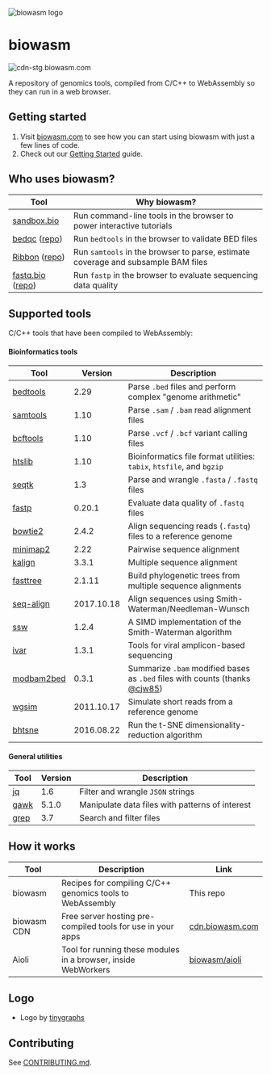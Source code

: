 ![biowasm logo](https://avatars.githubusercontent.com/u/62475458?s=200&v=4)

# biowasm

![cdn-stg.biowasm.com](https://github.com/biowasm/biowasm/workflows/Deploy%20biowasm%20v2/badge.svg)

A repository of genomics tools, compiled from C/C++ to WebAssembly so they can run in a web browser.

## Getting started

1. Visit [biowasm.com](https://biowasm.com/) to see how you can start using biowasm with just a few lines of code.
2. Check out our [Getting Started](https://github.com/biowasm/aioli#a-simple-example) guide.

## Who uses biowasm?    

| Tool | Why biowasm? |
|-|-|
| [sandbox.bio](https://sandbox.bio) | Run command-line tools in the browser to power interactive tutorials |
| [bedqc](https://quinlan-lab.github.io/bedqc) ([repo](https://github.com/quinlan-lab/bedqc)) | Run `bedtools` in the browser to validate BED files |
| [Ribbon](https://genomeribbon.com) ([repo](https://github.com/MariaNattestad/Ribbon)) | Run `samtools` in the browser to parse, estimate coverage and subsample BAM files |
| [fastq.bio](https://www.fastq.bio) ([repo](https://github.com/robertaboukhalil/fastq.bio)) | Run `fastp` in the browser to evaluate sequencing data quality |

## Supported tools

C/C++ tools that have been compiled to WebAssembly:

#### Bioinformatics tools

| Tool | Version | Description |
|-|-|-|
| [bedtools](tools/bedtools2) | 2.29 | Parse `.bed` files and perform complex "genome arithmetic" |
| [samtools](tools/samtools) | 1.10 | Parse `.sam` / `.bam` read alignment files |
| [bcftools](tools/bcftools) | 1.10 | Parse `.vcf` / `.bcf` variant calling files |
| [htslib](tools/htslib) | 1.10 | Bioinformatics file format utilities: `tabix`, `htsfile`, and `bgzip` |
| [seqtk](tools/seqtk) | 1.3 | Parse and wrangle `.fasta` / `.fastq` files |
| [fastp](tools/fastp) | 0.20.1 | Evaluate data quality of `.fastq` files |
| [bowtie2](tools/bowtie2) | 2.4.2 | Align sequencing reads (`.fastq`) files to a reference genome |
| [minimap2](tools/minimap2) | 2.22 | Pairwise sequence alignment |
| [kalign](tools/kalign) | 3.3.1 | Multiple sequence alignment |
| [fasttree](tools/fasttree) | 2.1.11 | Build phylogenetic trees from multiple sequence alignments |
| [seq-align](tools/seq-align) | 2017.10.18 | Align sequences using Smith-Waterman/Needleman-Wunsch |
| [ssw](tools/ssw) | 1.2.4 | A SIMD implementation of the Smith-Waterman algorithm |
| [ivar](tools/ivar) | 1.3.1 | Tools for viral amplicon-based sequencing |
| [modbam2bed](tools/modbam2bed) | 0.3.1 | Summarize `.bam` modified bases as `.bed` files with counts (thanks [@cjw85](https://github.com/cjw85)) |
| [wgsim](tools/wgsim) | 2011.10.17 | Simulate short reads from a reference genome |
| [bhtsne](tools/bhtsne) | 2016.08.22 | Run the t-SNE dimensionality-reduction algorithm |

#### General utilities

| Tool | Version | Description |
|-|-|-|
| [jq](tools/jq) | 1.6 | Filter and wrangle `JSON` strings |
| [gawk](tools/gawk) | 5.1.0 | Manipulate data files with patterns of interest |
| [grep](tools/grep) | 3.7 | Search and filter files |


## How it works

| Tool | Description | Link |
|-|-|-|
| biowasm | Recipes for compiling C/C++ genomics tools to WebAssembly | This repo |
| biowasm CDN | Free server hosting pre-compiled tools for use in your apps | [cdn.biowasm.com](https://cdn.biowasm.com/v2/) |
| Aioli | Tool for running these modules in a browser, inside WebWorkers | [biowasm/aioli](https://github.com/biowasm/aioli) |


## Logo

* Logo by [tinygraphs](https://www.tinygraphs.com/#?name=biowasm&shape=labs%2Fisogrids%2Fhexa&theme=seascape&numcolors=4#tryitout)

## Contributing

See [CONTRIBUTING.md](https://github.com/biowasm/biowasm/blob/main/CONTRIBUTING.md).
